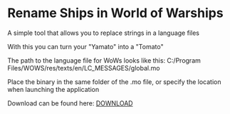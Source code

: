 # Rename Ships in World of Warships

A simple tool that allows you to replace strings in a language files

With this you can turn your "Yamato" into a "Tomato"

The path to the language file for WoWs looks like this:
C:/Program Files/WOWS/res/texts/en/LC_MESSAGES/global.mo

Place the binary in the same folder of the .mo file, or specify the location when launching the application

Download can be found here: [DOWNLOAD](https://github.com/Yoshi-E/Rename-Ships-in-World-of-Warships/releases/download/1.0/wows_renameShips.rar)